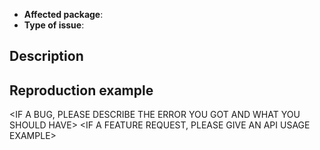 - **Affected package**: <SUB-PACKAGE NAME>
- **Type of issue**: <BUG or FEATURE REQUEST>

## Description

<PUT A DESCRIPTION OF WHAT THIS ISSUE IS ABOUT>

## Reproduction example

<IF A BUG, PLEASE DESCRIBE THE ERROR YOU GOT AND WHAT YOU SHOULD HAVE>
<IF A FEATURE REQUEST, PLEASE GIVE AN API USAGE EXAMPLE>
